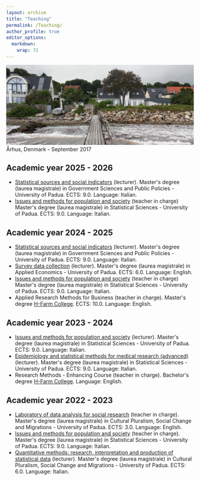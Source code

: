 ```yaml
---
layout: archive
title: "Teaching"
permalink: /Teaching/
author_profile: true
editor_options: 
  markdown: 
    wrap: 72
---
```


<img src="/images/aarhus.jpg"/> Århus, Denmark - September 2017

## Academic year 2025 - 2026

-   [Statistical sources and social
    indicators](https://it.didattica.unipd.it/off/2024/LM/EP/SP1428/000ZZ/EPP8083998/N0)
    (lecturer). Master's degree (laurea magistrale) in Government
    Sciences and Public Policies - University of Padua. ECTS: 9.0.
    Language: Italian.
-   [Issues and methods for population and
    society](https://it.didattica.unipd.it/off/2024/LM/SC/SS1736/000ZZ/SCP4063380/N0)
    (teacher in charge) Master's degree (laurea magistrale) in
    Statistical Sciences - University of Padua. ECTS: 9.0. Language:
    Italian.

## Academic year 2024 - 2025

-   [Statistical sources and social
    indicators](https://en.didattica.unipd.it/off/2023/LM/EP/SP1428/000ZZ/EPP8083998/N0)
    (lecturer). Master's degree (laurea magistrale) in Government
    Sciences and Public Policies - University of Padua. ECTS: 9.0.
    Language: Italian.
-   [Survey data
    collection](https://en.didattica.unipd.it/off/2023/LM/EP/EP2733/000ZZ/EPQ310%202560/N0)
    (lecturer). Master's degree (laurea magistrale) in Applied
    Economics - University of Padua. ECTS: 6.0. Language: English.
-   [Issues and methods for population and
    society](https://en.didattica.unipd.it/off/2023/LM/SC/SS1736/000ZZ/SCP4063380/N0)
    (teacher in charge) Master's degree (laurea magistrale) in
    Statistical Sciences - University of Padua. ECTS: 9.0. Language:
    Italian.
-   Applied Research Methods for Business (teacher in charge). Master's
    degree [H-Farm
    College](https://www.h-farm.com/en/education/college). ECTS: 10.0.
    Language: English.

## Academic year 2023 - 2024

-   [Issues and methods for population and
    society](https://en.didattica.unipd.it/off/2023/LM/SC/SS1736/000ZZ/SCP4063380/N0)
    (lecturer). Master's degree (laurea magistrale) in Statistical
    Sciences - University of Padua. ECTS: 9.0. Language: Italian.
-   [Epidemiology and statistical methods for medical research
    (advanced)](https://en.didattica.unipd.it/off/2023/LM/SC/SS1736/000ZZ/SCP4063368/N0)
    (lecturer). Master's degree (laurea magistrale) in Statistical
    Sciences - University of Padua. ECTS: 9.0. Language: Italian.
-   Research Methods - Enhancing Course (teacher in charge). Bachelor's
    degree [H-Farm
    College](https://www.h-farm.com/en/education/college). Language:
    English.

## Academic year 2022 - 2023

-   [Laboratory of data analysis for social
    research](https://en.didattica.unipd.it/off/2021/LM/SU/SU2591/000ZZ/SUQ1094899/N0)
    (teacher in charge). Master's degree (laurea magistrale) in Cultural
    Pluralism, Social Change and Migrations - University of Padua. ECTS:
    3.0. Language: English.
-   [Issues and methods for population and
    society](https://en.didattica.unipd.it/off/2021/LM/SC/SS1736/000ZZ/SCP4063380/N0)
    (teacher in charge). Master's degree (laurea magistrale) in
    Statistical Sciences - University of Padua. ECTS: 9.0. Language:
    Italian.
-   [Quantitative methods: research, interpretation and production of
    statistical
    data](https://en.didattica.unipd.it/off/2022/LM/SU/SU2591/000ZZ/SUQ1094880/N0)
    (lecturer). Master's degree (laurea magistrale) in Cultural
    Pluralism, Social Change and Migrations - University of Padua. ECTS:
    6.0. Language: Italian.
